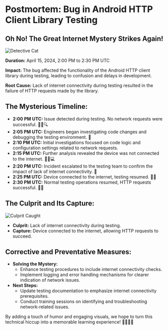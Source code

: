 # Postmortem: Bug in Android HTTP Client Library Testing

## Oh No! The Great Internet Mystery Strikes Again!

![Detective Cat](https://i.imgur.com/RBv2lq4.png)

**Duration:** April 15, 2024, 2:00 PM to 2:30 PM UTC

**Impact:** The bug affected the functionality of the Android HTTP client library during testing, leading to confusion and delays in development.

**Root Cause:** Lack of internet connectivity during testing resulted in the failure of HTTP requests made by the library.

## The Mysterious Timeline:

- **2:00 PM UTC:** Issue detected during testing. No network requests were successful. 🕵️‍♂️🔍
- **2:05 PM UTC:** Engineers began investigating code changes and debugging the testing environment. 🚀
- **2:10 PM UTC:** Initial investigations focused on code logic and configuration settings related to network requests.
- **2:15 PM UTC:** Further analysis revealed the device was not connected to the internet. 🤦‍♂️💻
- **2:20 PM UTC:** Incident escalated to the testing team to confirm the impact of lack of internet connectivity. 🚨
- **2:25 PM UTC:** Device connected to the internet, testing resumed. 🎉🌐
- **2:30 PM UTC:** Normal testing operations resumed, HTTP requests successful. 🚀✅

## The Culprit and Its Capture:

![Culprit Caught](https://i.imgur.com/k5nNYDC.png)

- **Culprit:** Lack of internet connectivity during testing.
- **Capture:** Device connected to the internet, allowing HTTP requests to succeed.

## Corrective and Preventative Measures:

- **Solving the Mystery:**
  - Enhance testing procedures to include internet connectivity checks.
  - Implement logging and error handling mechanisms for clearer indication of network issues.
- **Next Steps:**
  - Update testing documentation to emphasize internet connectivity prerequisites.
  - Conduct training sessions on identifying and troubleshooting network-related issues.

By adding a touch of humor and engaging visuals, we hope to turn this technical hiccup into a memorable learning experience! 🕵️‍♂️🚀🌟

